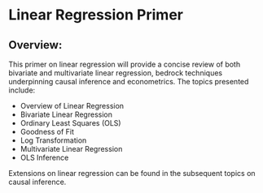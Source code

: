 # Linear Regression Primer

## Overview:

This primer on linear regression will provide a concise review of both bivariate and multivariate linear regression, bedrock techniques underpinning causal inference and econometrics. The topics presented include:

- Overview of Linear Regression
- Bivariate Linear Regression
- Ordinary Least Squares (OLS)
- Goodness of Fit
- Log Transformation
- Multivariate Linear Regression
- OLS Inference

Extensions on linear regression can be found in the subsequent topics on causal inference.